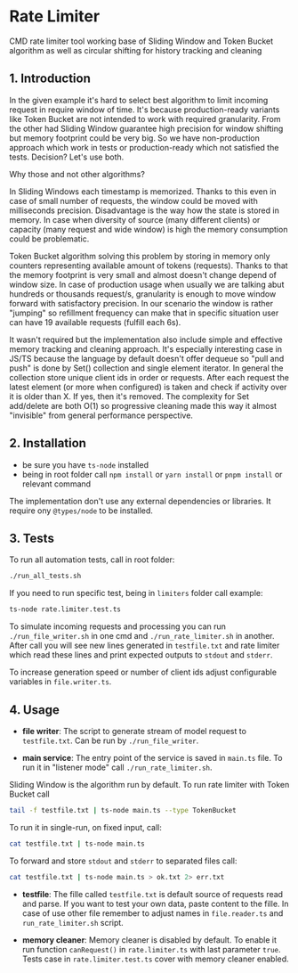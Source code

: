 # Rate Limiter
CMD rate limiter tool working base of Sliding Window and Token Bucket algorithm as well as circular shifting for history tracking and cleaning

## 1. Introduction
In the given example it's hard to select best algorithm to limit incoming request in require window of time. It's because production-ready variants like
Token Bucket are not intended to work with required granularity. From the other had Sliding Window guarantee high precision for window shifting but memory footprint 
could be very big. So we have non-production approach which work in tests or production-ready which not satisfied the tests. Decision? Let's use both.

Why those and not other algorithms? 

In Sliding Windows each timestamp is memorized. Thanks to this even in case of small number of requests, the window could be moved with milliseconds precision.
Disadvantage is the way how the state is stored in memory. In case when diversity of source (many different clients) or capacity (many request and wide window) is high
the memory consumption could be problematic.

Token Bucket algorithm solving this problem by storing in memory only counters representing available amount of tokens (requests). Thanks to that the memory footprint 
is very small and almost doesn't change depend of window size. In case of production usage when usually we are talking abut hundreds or thousands request/s, granularity
is enough to move window forward with satisfactory precision. In our scenario the window is rather "jumping" so refillment frequency can make that in specific situation
user can have 19 available requests (fulfill each 6s).

It wasn't required but the implementation also include simple and effective memory tracking and cleaning approach. It's especially interesting case in JS/TS because 
the language by default doesn't offer dequeue so "pull and push" is done by Set() collection and single element iterator. In general the collection store unique client ids in order or requests. After each request the latest element (or more when configured) is taken and check if activity over it is older than X. If yes, 
then it's removed. The complexity for Set add/delete are both O(1) so progressive cleaning made this way it almost "invisible" from general performance perspective.  

## 2. Installation
 * be sure you have `ts-node` installed
 * being in root folder call `npm install` or `yarn install` or `pnpm install` or relevant command   

 The implementation don't use any external dependencies or libraries. It require ony `@types/node` to be installed.

## 3. Tests
To run all automation tests, call in root folder:

```sh
./run_all_tests.sh
```

If you need to run specific test, being in `limiters` folder call example:

```sh
ts-node rate.limiter.test.ts
```

To simulate incoming requests and processing you can run `./run_file_writer.sh` in one cmd and `./run_rate_limiter.sh` in another.
After call you will see new lines generated in `testfile.txt` and rate limiter which read these lines and print expected outputs to `stdout` and `stderr`.

To increase generation speed or number of client ids adjust configurable variables in `file.writer.ts`.

## 4. Usage
* **file writer**: The script to generate stream of model request to `testfile.txt`. Can be run by `./run_file_writer`.

* **main service**: The entry point of the service is saved in `main.ts` file. To run it in "listener mode" call `./run_rate_limiter.sh`.

Sliding Window is the algorithm run by default. To run rate limiter with Token Bucket call
```sh
tail -f testfile.txt | ts-node main.ts --type TokenBucket
```

To run it in single-run, on fixed input, call:
```sh
cat testfile.txt | ts-node main.ts
```

To forward and store `stdout` and `stderr` to separated files call:
```sh
cat testfile.txt | ts-node main.ts > ok.txt 2> err.txt
``` 

* **testfile**: 
The fille called `testfile.txt` is default source of requests read and parse. If you want to test your own data, paste content to the fille. In case of use 
other file remember to adjust names in `file.reader.ts` and `run_rate_limiter.sh` script.

* **memory cleaner**: 
Memory cleaner is disabled by default. To enable it run function `canRequest()` in `rate.limiter.ts` with last parameter `true`.
Tests case in `rate.limiter.test.ts` cover with memory cleaner enabled. 

